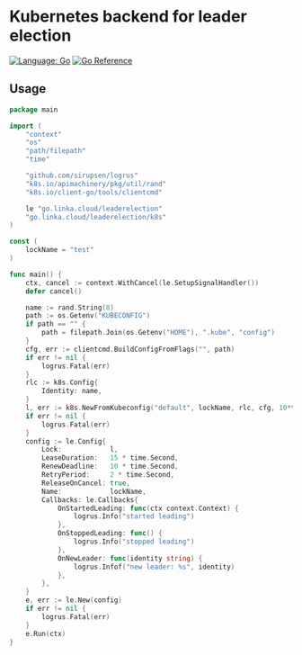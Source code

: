 # Kubernetes backend for leader election

[![Language: Go](https://img.shields.io/badge/lang-Go-6ad7e5.svg?style=flat-square&logo=go)](https://golang.org/)
[![Go Reference](https://pkg.go.dev/badge/go.linka.cloud/leaderelection/k8s.svg)](https://pkg.go.dev/go.linka.cloud/leaderelection/k8s)


## Usage

```go
package main

import (
	"context"
	"os"
	"path/filepath"
	"time"

	"github.com/sirupsen/logrus"
	"k8s.io/apimachinery/pkg/util/rand"
	"k8s.io/client-go/tools/clientcmd"

	le "go.linka.cloud/leaderelection"
	"go.linka.cloud/leaderelection/k8s"
)

const (
	lockName = "test"
)

func main() {
	ctx, cancel := context.WithCancel(le.SetupSignalHandler())
	defer cancel()

	name := rand.String(8)
	path := os.Getenv("KUBECONFIG")
	if path == "" {
		path = filepath.Join(os.Getenv("HOME"), ".kube", "config")
	}
	cfg, err := clientcmd.BuildConfigFromFlags("", path)
	if err != nil {
		logrus.Fatal(err)
	}
	rlc := k8s.Config{
		Identity: name,
	}
	l, err := k8s.NewFromKubeconfig("default", lockName, rlc, cfg, 10*time.Second)
	if err != nil {
		logrus.Fatal(err)
	}
	config := le.Config{
		Lock:            l,
		LeaseDuration:   15 * time.Second,
		RenewDeadline:   10 * time.Second,
		RetryPeriod:     2 * time.Second,
		ReleaseOnCancel: true,
		Name:            lockName,
		Callbacks: le.Callbacks{
			OnStartedLeading: func(ctx context.Context) {
				logrus.Info("started leading")
			},
			OnStoppedLeading: func() {
				logrus.Info("stopped leading")
			},
			OnNewLeader: func(identity string) {
				logrus.Infof("new leader: %s", identity)
			},
		},
	}
	e, err := le.New(config)
	if err != nil {
		logrus.Fatal(err)
	}
	e.Run(ctx)
}
```
